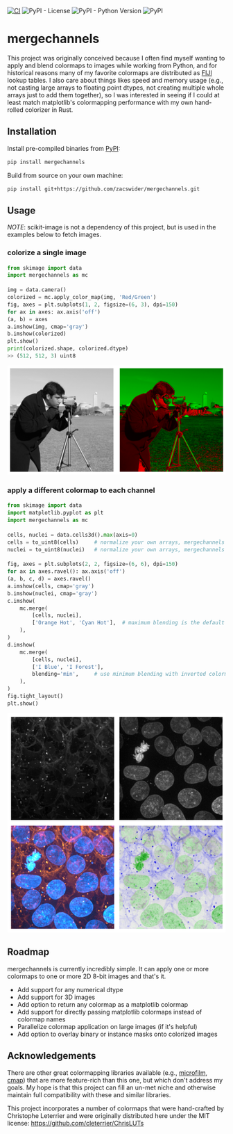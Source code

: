 [![CI](https://github.com/zacswider/mergechannels/actions/workflows/CI.yml/badge.svg)](https://github.com/zacswider/mergechannels/actions/workflows/CI.yml)
![PyPI - License](https://img.shields.io/pypi/l/mergechannels)
![PyPI - Python Version](https://img.shields.io/pypi/pyversions/mergechannels)
![PyPI](https://img.shields.io/pypi/v/mergechannels)

# mergechannels

This project was originally conceived because I often find myself wanting to apply and blend colormaps to images while working from Python, and for historical reasons many of my favorite colormaps are distributed as [FIJI](https://imagej.net/software/fiji/) lookup tables. I also care about things likes speed and memory usage (e.g., not casting large arrays to floating point dtypes, not creating multiple whole arrays just to add them together), so I was interested in seeing if I could at least match matplotlib's colormapping performance with my own hand-rolled colorizer in Rust.



## Installation

Install pre-compiled binaries from [PyPI](https://pypi.org/project/mergechannels/):
```bash
pip install mergechannels
```

Build from source on your own machine:
```bash
pip install git+https://github.com/zacswider/mergechannels.git
```

## Usage
*NOTE*: scikit-image is not a dependency of this project, but is used in the examples below to fetch images.

### colorize a single image

```python
from skimage import data
import mergechannels as mc

img = data.camera()
colorized = mc.apply_color_map(img, 'Red/Green')
fig, axes = plt.subplots(1, 2, figsize=(6, 3), dpi=150)
for ax in axes: ax.axis('off')
(a, b) = axes
a.imshow(img, cmap='gray')
b.imshow(colorized)
plt.show()
print(colorized.shape, colorized.dtype)
>> (512, 512, 3) uint8
```
![colorize a single image](https://raw.githubusercontent.com/zacswider/README_Images/main/camera_red-green.png
)


### apply a different colormap to each channel
```python
from skimage import data
import matplotlib.pyplot as plt
import mergechannels as mc

cells, nuclei = data.cells3d().max(axis=0)
cells = to_uint8(cells)     # normalize your own arrays, mergechannels doesn't currently handle this
nuclei = to_uint8(nuclei)   # normalize your own arrays, mergechannels doesn't currently handle this

fig, axes = plt.subplots(2, 2, figsize=(6, 6), dpi=150)
for ax in axes.ravel(): ax.axis('off')
(a, b, c, d) = axes.ravel()
a.imshow(cells, cmap='gray')
b.imshow(nuclei, cmap='gray')
c.imshow(
    mc.merge(
        [cells, nuclei],
        ['Orange Hot', 'Cyan Hot'],  # maximum blending is the default
    ),
)
d.imshow(
    mc.merge(
        [cells, nuclei],
        ['I Blue', 'I Forest'],
        blending='min',     # use minimum blending with inverted colormaps
    ),
)
fig.tight_layout()
plt.show()
```
![max and min multicolor blending](https://raw.githubusercontent.com/zacswider/README_Images/main/cells_multicolor.png)


## Roadmap
mergechannels is currently incredibly simple. It can apply one or more colormaps to one or more 2D 8-bit images and that's it.
- Add support for any numerical dtype
- Add support for 3D images
- Add option to return any colormap as a matplotlib colormap
- Add support for directly passing matplotlib colormaps instead of colormap names
- Parallelize colormap application on large images (if it's helpful)
- Add option to overlay binary or instance masks onto colorized images

## Acknowledgements

There are other great colormapping libraries available (e.g., [microfilm](https://github.com/guiwitz/microfilm), [cmap](https://github.com/pyapp-kit/cmap)) that are more feature-rich than this one, but which don't address my goals. My hope is that this project can fill an un-met niche and otherwise maintain full compatibility with these and similar libraries.

This project incorporates a number of colormaps that were hand-crafted by Christophe Leterrier and were originally distributed here under the MIT license: https://github.com/cleterrier/ChrisLUTs
